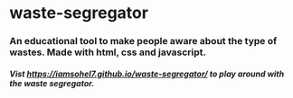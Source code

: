 # waste-segregator

### An educational tool to make people aware about the type of wastes. Made with html, css and javascript. 

##### Vist  https://iamsohel7.github.io/waste-segregator/ to play around with the waste segregator.
